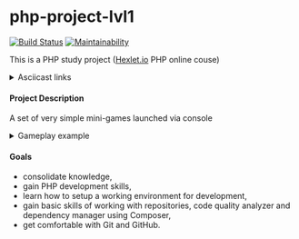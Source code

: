# php-project-lvl1

[![Build Status](https://travis-ci.org/rualt/php-project-lvl1.svg?branch=master)](https://travis-ci.org/rualt/php-project-lvl1)
[![Maintainability](https://api.codeclimate.com/v1/badges/bd54004c6eea132546f2/maintainability)](https://codeclimate.com/github/rualt/php-project-lvl1/maintainability)

This is a PHP study project ([Hexlet.io](https://ru.hexlet.io/professions/php/projects/7) PHP online couse)

<details> 
  <summary>Asciicast links</summary>
  
[Step 1](https://asciinema.org/a/ftG7NZmHkXEnDprH2zTXmu0Fc)

[Step 2](https://asciinema.org/a/XBfaSuxZbapiBXKPrYAOPhO0n)

[Step 4](https://asciinema.org/a/sqWEBHArXjscXcAhB9WqDiIl6)

[Step 5](https://asciinema.org/a/9SmPU43HU6kryznUH5VJNXCDW)

[Step 6](https://asciinema.org/a/en6eHpHoRpyET0SYbvEFTziZY)

[Step 7](https://asciinema.org/a/yTNjld0gQTMNJBqi6eN4vXuDJ)

[Step 8](https://asciinema.org/a/LsLECQwBgNybHBCJRXphL9HpJ)
</details>

#### Project Description

A set of very simple mini-games launched via console

<details> 
  <summary>Gameplay example</summary>

    $ brain-progression

    Welcome to the Brain Game!
    What number is missing in this progression?

    May I have your name? Roman
    Hello, Roman!

    Question: 14 .. 18 20 22 24 26 28
    Your answer: 16
    Correct!
    Question: 5 6 7 8 9 .. 11 12
    Your answer: 10
    Correct!
    Question: 12 15 18 21 .. 27 30 33
    Your answer: 24
    Correct!
    Congratulations, Roman!
</details>

#### Goals
 - consolidate knowledge,
 - gain PHP development skills,
 - learn how to setup a working environment for development,
 - gain basic skills of working with repositories, code quality analyzer and dependency manager using Composer,
 - get comfortable with Git and GitHub.
